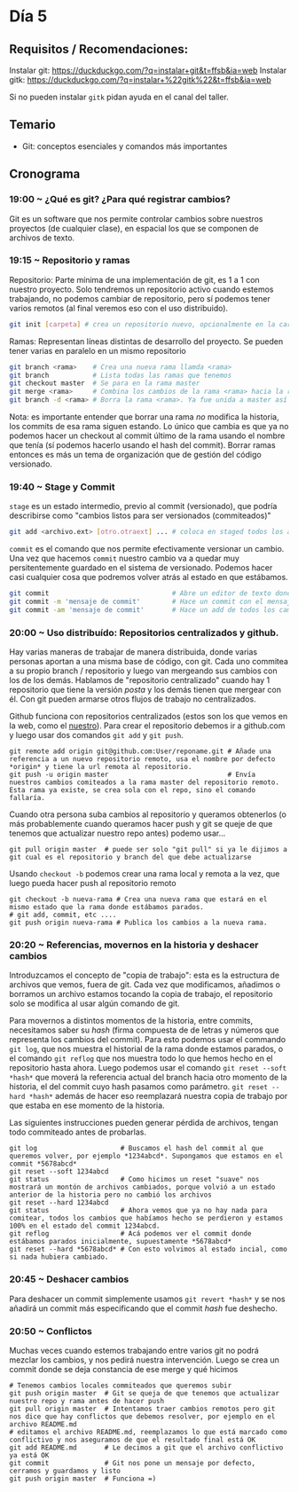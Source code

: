 # Día 5

## Requisitos / Recomendaciones:

Instalar git: https://duckduckgo.com/?q=instalar+git&t=ffsb&ia=web
Instalar gitk: https://duckduckgo.com/?q=instalar+%22gitk%22&t=ffsb&ia=web

Si no pueden instalar `gitk` pidan ayuda en el canal del taller.

## Temario

* Git: conceptos esenciales y comandos más importantes

## Cronograma

### 19:00 ~ ¿Qué es git? ¿Para qué registrar cambios?

Git es un software que nos permite controlar cambios sobre nuestros proyectos (de cualquier clase), en espacial los que se componen de archivos de texto.

### 19:15 ~ Repositorio y ramas

Repositorio: Parte mínima de una implementación de git, es 1 a 1 con nuestro proyecto. Solo tendremos un repositorio activo cuando estemos trabajando, no podemos cambiar de repositorio, pero sí podemos tener varios remotos (al final veremos eso con el uso distribuido).

```bash
git init [carpeta] # crea un repositorio nuevo, opcionalmente en la carpeta pasada como parámetro, sino en la que estamos paradas.
```

Ramas: Representan líneas distintas de desarrollo del proyecto. Se pueden tener varias en paralelo en un mismo repositorio

```bash
git branch <rama>    # Crea una nueva rama llamda <rama>
git branch           # Lista todas las ramas que tenemos
git checkout master  # Se para en la rama master
git merge <rama>     # Combina los cambios de la rama <rama> hacia la rama actual, solo modifica a esta rama.
git branch -d <rama> # Borra la rama <rama>. Ya fue unida a master así que no hace falta tenerla activa
```

Nota: es importante entender que borrar una rama *no* modifica la historia, los commits de esa rama siguen estando. Lo único que cambia es que ya no podemos hacer un checkout al commit último de la rama usando el nombre que tenía (sí podemos hacerlo usando el hash  del commit). Borrar ramas entonces es más un tema de organización que de gestión del código versionado.

### 19:40 ~ Stage y Commit

`stage` es un estado intermedio, previo al commit (versionado), que podría describirse como "cambios listos para ser versionados (commiteados)"

```bash
git add <archivo.ext> [otro.otraext] ... # coloca en staged todos los archivos que pasamos como parámetro
```

`commit` es el comando que nos permite efectivamente versionar un cambio. Una vez que hacemos `commit` nuestro cambio va a quedar muy persitentemente guardado en el sistema de versionado. Podemos hacer casi cualquier cosa que podremos volver atrás al estado en que estábamos.

```bash
git commit                               # Abre un editor de texto donde pondremos el mensaje de commit y visualizaremos los cambios que estaban en staged, ellos serán los que se guarden.
git commit -m 'mensaje de commit'        # Hace un commit con el mensaje que le pasamos entre comillas
git commit -am 'mensaje de commit'       # Hace un add de todos los cambios actuales y comitea con el mensaje. La versión simple y por eso también la más 'sucia' de usar, ya que es muy fácil versionar cambios que no nos interesaban
```

### 20:00 ~ Uso distribuído: Repositorios centralizados y github.

Hay varias maneras de trabajar de manera distribuida, donde varias personas aportan a una misma base de código, con git. Cada uno commitea a su propio branch / repositorio y luego van mergeando sus cambios con los de los demás. Hablamos de "repositorio centralizado" cuando hay 1 repositorio que tiene la versión *posta* y los demás tienen que mergear con él. Con git pueden armarse otros flujos de trabajo no centralizados.

Github funciona con repositorios centralizados (estos son los que vemos en la web, como el [nuestro](https://github.com/rlyehlab/taller-web)). Para crear el repositorio debemos ir a github.com y luego usar dos comandos `git add` y `git push`.

```
git remote add origin git@github.com:User/reponame.git # Añade una referencia a un nuevo repositorio remoto, usa el nombre por defecto *origin* y tiene la url remota al repositorio.
git push -u origin master                              # Envía nuestros cambios comiteados a la rama master del repositorio remoto. Esta rama ya existe, se crea sola con el repo, sino el comando fallaría.
```

Cuando otra persona suba cambios al repositorio y queramos obtenerlos (o más probablemente cuando queramos hacer push y git se queje de que tenemos que actualizar nuestro repo antes) podemo usar...

```
git pull origin master  # puede ser solo "git pull" si ya le dijimos a git cual es el repositorio y branch del que debe actualizarse
```

Usando `checkout -b` podemos crear una rama local y remota a la vez, que luego pueda hacer push al repositorio remoto

```
git checkout -b nueva-rama # Crea una nueva rama que estará en el mismo estado que la rama donde estábamos parados.
# git add, commit, etc ....
git push origin nueva-rama # Publica los cambios a la nueva rama.
```

### 20:20 ~ Referencias, movernos en la historia y deshacer cambios

Introduzcamos el concepto de "copia de trabajo": esta es la estructura de archivos que vemos, fuera de git. Cada vez que modificamos, añadimos o borramos un archivo estamos tocando la copia de trabajo, el repositorio solo se modifica al usar algún comando de git.

Para movernos a distintos momentos de la historia, entre commits, necesitamos saber su *hash* (firma compuesta de de letras y números que representa los cambios del commit). Para esto podemos usar el commando `git log`, que nos muestra el historial de la rama donde estamos parados, o el comando `git reflog` que nos muestra todo lo que hemos hecho en el repositorio hasta ahora. Luego podemos usar el comando `git reset --soft *hash*` que moverá la referencia actual del branch hacia otro momento de la historia, el del commit cuyo hash pasamos como parámetro. `git reset --hard *hash*` además de hacer eso reemplazará nuestra copia de trabajo por que estaba en ese momento de la historia.

<aside class="warning">
Las siguientes instrucciones pueden generar pérdida de archivos, tengan todo commiteado antes de probarlas.
</aside>

```
git log                     # Buscamos el hash del commit al que queremos volver, por ejemplo *1234abcd*. Supongamos que estamos en el commit *5678abcd*
git reset --soft 1234abcd
git status				    # Como hicimos un reset "suave" nos mostrará un montón de archivos cambiados, porque volvió a un estado anterior de la historia pero no cambió los archivos
git reset --hard 1234abcd 
git status				    # Ahora vemos que ya no hay nada para comitear, todos los cambios que habíamos hecho se perdieron y estamos 100% en el estado del commit 1234abcd.
git reflog                  # Acá podemos ver el commit donde estábamos parados inicialmente, supuestamente *5678abcd*
git reset --hard *5678abcd* # Con esto volvimos al estado incial, como si nada hubiera cambiado.
```


### 20:45 ~ Deshacer cambios

Para deshacer un commit simplemente usamos `git revert *hash*` y se nos añadirá un commit más especificando que el commit *hash* fue deshecho.

### 20:50 ~ Conflictos

Muchas veces cuando estemos trabajando entre varios git no podrá mezclar los cambios, y nos pedirá nuestra intervención. Luego se crea un commit donde se deja constancia de ese merge y qué hicimos

```
# Tenemos cambios locales commiteados que queremos subir
git push origin master  # Git se queja de que tenemos que actualizar nuestro repo y rama antes de hacer push
git pull origin master  # Intentamos traer cambios remotos pero git nos dice que hay conflictos que debemos resolver, por ejemplo en el archivo README.md
# editamos el archivo README.md, reemplazamos lo que está marcado como conflictivo y nos aseguramos de que el resultado final está OK
git add README.md       # Le decimos a git que el archivo conflictivo ya está OK
git commit 				# Git nos pone un mensaje por defecto, cerramos y guardamos y listo
git push origin master  # Funciona =)
```
